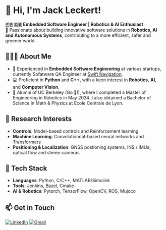 # 👋 Hi, I'm **Jack Leckert**!

**🇫🇷 🇩🇪 Embedded Software Engineer | Robotics & AI Enthusiast**  
🚀 Passionate about building innovative software solutions in **Robotics, AI and Autonomous Systems**, contributing to a more efficient, safer and greener world.

## 👨🏻‍💻 **About Me**
- 💼 Experienced in **Embedded Software Engineering** at various startups, currently Sofatware QA Engineer at [Swift Navigation](https://www.swiftnav.com/).
- 💻 Proficient in **Python** and **C++**, with a keen interest in **Robotics**, **AI**, and **Computer Vision**.
- 🤖 Alumni of UC Berkeley (Go 🐻!), where I completed a Master of Engineering in Robotics in May 2024. I also obtained a Bachelor of Science in Math & Physics at Ecole Centrale de Lyon.
  
## 🔬 **Research Interests**
- **Controls**: Model-based controls and Reinforcement learning
- **Machine Learning**: Convolutionnal-based neural networks and Transformers
- **Positioning & Localization**: GNSS postioning systems, INS / IMUs, optical flow and stereo cameras

## 🧰 **Tech Stack**
- **Languages**: Python, C/C++, MATLAB/Simulink
- **Tools**: Jenkins, Bazel, Cmake
- **AI & Robotics**: Pytorch, TensorFlow, OpenCV, ROS, Mujoco


## 📫 **Get in Touch**

[![LinkedIn](https://img.shields.io/badge/LinkedIn-0077B5?logo=linkedin&logoColor=white)](https://linkedin.com/in/jack-leckert) [![Gmail](https://img.shields.io/badge/Email-D14836?logo=gmail&logoColor=white)](mailto:leckert.j@gmail.com)
